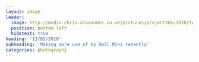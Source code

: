```yaml
---
layout: image
leader:
  image: http://media.chris-alexander.co.uk/pictures/project365/2010/feb/13/130210.jpg
  position: bottom left
  hidetext: true
heading: '13/02/2010'
subheading: 'Making more use of my Dell Mini recently'
categories: photography
---
```

